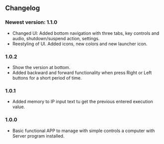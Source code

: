 ## Changelog

### Newest version: 1.1.0
* Changed UI: Added bottom navigation with three tabs, key controls and audio, shutdown/suspend action, settings.
* Reestyling of UI. Added icons, new colors and new launcher icon.

### 1.0.2
* Show the version at bottom.
* Added backward and forward functionality when press Right or Left buttons for a short period of time.

### 1.0.1
* Added memory to IP input text tu get the previous entered execution value.

### 1.0.0
* Basic functional APP to manage with simple controls a computer with Server program installed.
